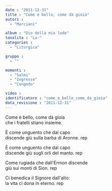 ```yaml
---
date : "2011-12-31"
title : "Come è bello, come dà gioia"
autori : 
  - "Marciani"

album : "Dio della mia lode"
tonalita : "La-"
categories : 
  - "Liturgica"

gruppo : 
  - ""

momenti : 
  - "Salmi"
  - "Ingresso"
  - "Congedo"

video : 
identificatore : "come_e_bello_come_da_gioia"
data_revisione : "2011-12-31"
---
```

  
  
  
Come è bello, come dà gioia  
che i fratelli stiano insieme.  
  
  
  
È come unguento che dal capo  
discende giù sulla barba di Aronne. rep  
  
  
  
  
È come unguento che dal capo  
discende giù sugli orli del manto. rep  
  
  
  
  
Come rugiada che dall'Ermon discende  
giù sui monti di Sion. rep  
  
  
  
  
Ci benedica il Signore dall'alto:  
la vita ci dona in eterno. rep  
  
  
  
